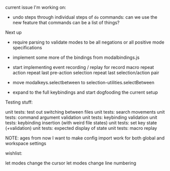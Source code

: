 current issue I'm working on:

- undo steps through individual steps of `do` commands: 
    can we use the new feature that commands can be a list of things?

Next up
- require parsing to validate modes to be all negations or all positive mode specifications
- implement some more of the bindings from modalbindings.js

- start implementing event recording / replay for
    record macro
    repeat action
    repeat last pre-action selection
    repeat last selection/action pair

- move modalkeys.selectbetween to selection-utilities.selectBetween
- expand to the full keybindings and start dogfooding the current setup

Testing stuff:

unit tests: test out switching between files
unit tests: search movements
unit tests: command argument validation
unit tests: keybinding validation
unit tests: keybinding insertion (with weird file states)
unit tests: set key state (+validation)
unit tests: expected display of state
unit tests: macro replay

NOTE: ages from now I want to make config import work for both global and workspace settings

wishlist:

let modes change the cursor
let modes change line numbering
